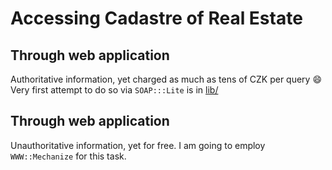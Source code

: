 # Accessing Cadastre of Real Estate

## Through web application

Authoritative information, yet charged as much as tens of CZK per query :smile: Very first attempt to do so via `SOAP:::Lite` is in [lib/](lib/)

## Through web application

Unauthoritative information, yet for free. I am going to employ `WWW::Mechanize` for this task.
